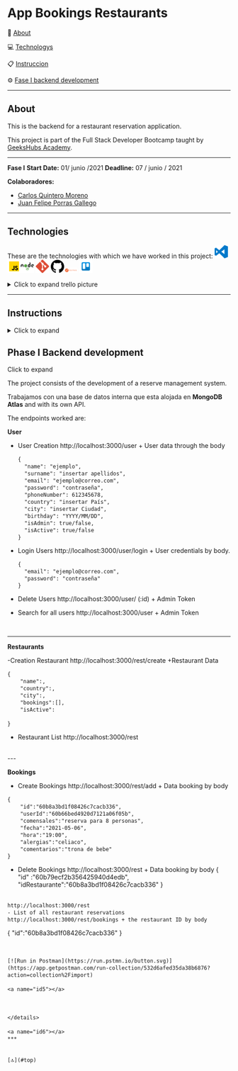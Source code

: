 <a name="top"></a>

<h1>App Bookings Restaurants</h1>



🧐 [About](#id1)   

💻 [Technologys](#id2)

:clipboard: [Instruccion](#id3)

⚙️ [Fase I backend development](#id4)




---

<a name="id1"></a>
## **About**

This is the backend for a restaurant reservation application.

This project is part of the Full Stack Developer Bootcamp taught by [GeeksHubs Academy](https://bootcamp.geekshubsacademy.com/).

---
**Fase I**
**Start Date:** 01/ junio /2021
**Deadline:** 07 / junio / 2021

**Colaboradores:**
* [Carlos Quintero Moreno](https://github.com/CarlosRQuinteroM)
* [Juan Felipe Porras Gallego](https://github.com/juanfegallego)

---

<a name="id2"></a>

## **Technologies**

These are the technologies with which we have worked in this project:
<img src="img/logovisual.png" alt="Visual" width="30"/> <img src="img/javascript2.png" alt="JavaScript" width="30"/><img src="img/nodejs.png" alt="HTML5" width="30"/>  <img src="img/git.png" alt="Git" width="30"/> <img src="img/github2.png" alt="GitHub" width="30"/><img src="img/postman.png" alt="GitHub" width="30"/>   <img src="img/trelloLogo.png" alt="trello" width="30"/>  <details><summary>Click to expand trello picture</summary><img src="img/trello.png" alt="trello" width="1000"></details>



<a name="id3"></a>
***
## **Instructions**
<details>

<summary>Click to expand</summary>

<br>

- [Download](https://nodejs.org/es/) e Download <b>Node.</b>
```
    $ npm install node
```
- Download <b>Nodemon.</b>
```
    $ npm install nodemon
```
- Download <b>Express.</b>
```
    $ npm install express
```
- Download <b>mongoose.</b>
```
    $ npm install mongoose
```
- Download <b>bcrypt.</b>
```
    $ npm install bcrypt
```
- Download <b>jsonwebtoken.</b>
```
    $ npm install jsonwebtoken
```
- Download <b>Cors.</b>
```
    $ npm install cors
```
- Download <b>Validator.</b>
```
    $ npm install validator
```


</details>

<a name="id4"></a>
## Phase I Backend development
<!-- <details> -->
<summary>Click to expand</summary>

The project consists of the development of a reserve management system.

Trabajamos con una base de datos interna que esta alojada en <b>MongoDB Atlas</b> and with its own API.

The endpoints worked are:

<b>User</b>

- User Creation
  http://localhost:3000/user + User data through the body
  ````
  {
    "name": "ejemplo",
    "surname": "insertar apellidos",
    "email": "ejemplo@correo.com",
    "password": "contraseña",
    "phoneNumber": 612345678,
    "country": "insertar País",
    "city": "insertar Ciudad",
    "birthday": "YYYY/MM/DD",
    "isAdmin": true/false,
    "isActive": true/false
  }
  ````
- Login Users
  http://localhost:3000/user/login + User credentials by body.
  ````
  {
    "email": "ejemplo@correo.com",
    "password": "contraseña"
  }
  ````
- Delete Users
http://localhost:3000/user/ (:id<UserId>) + Admin Token

- Search for all users
http://localhost:3000/user + Admin Token

<br>

---

<b>Restaurants</b>

-Creation Restaurant
http://localhost:3000/rest/create +Restaurant Data
````
{
    "name":,
    "country":,
    "city":,
    "bookings":[],
    "isActive": 

}
````
- Restaurant List
http://localhost:3000/rest
<br>
---


<b>Bookings</b>

- Create Bookings
http://localhost:3000/rest/add +  Data booking by body
````
{
    "id":"60b8a3bd1f08426c7cacb336",
    "userId":"60b66bed4920d7121a06f05b",
    "comensales":"reserva para 8 personas",
    "fecha":"2021-05-06",
    "hora":"19:00",
    "alergias":"celiaco",
    "comentarios":"trona de bebe"
}
````

- Delete Bookings 
http://localhost:3000/rest +  Data booking by body
{
    "id" :"60b79ecf2b356425940d4edb",
    "idRestaurante":"60b8a3bd1f08426c7cacb336"
}
````

http://localhost:3000/rest
- List of all restaurant reservations
http://localhost:3000/rest/bookings + the restaurant ID by body
````
{
    "id":"60b8a3bd1f08426c7cacb336"
}
````


[![Run in Postman](https://run.pstmn.io/button.svg)](https://app.getpostman.com/run-collection/532d6afed35da38b6876?action=collection%2Fimport)

<a name="id5"></a>



</details>

<a name="id6"></a>
***


[🔝](#top)
